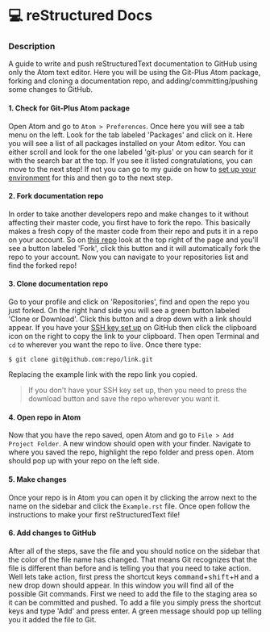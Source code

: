 # :computer: reStructured Docs

### Description
A guide to write and push reStructuredText documentation to GitHub using only the Atom text editor. Here you will be using the Git-Plus Atom package, forking and cloning a documentation repo, and adding/committing/pushing some changes to GitHub.

#### 1. Check for Git-Plus Atom package
Open Atom and go to `Atom > Preferences`.  Once here you will see a tab menu on the left.  Look for the tab labeled 'Packages' and click on it.  Here you will see a list of all packages installed on your Atom editor.  You can either scroll and look for the one labeled 'git-plus' or you can search for it with the search bar at the top.  If you see it listed congratulations, you can move to the next step!  If not you can go to my guide on how to [set up your environment](https://github.com/JediKev/reStructured-docs-setup) for this and then go to the next step.

#### 2. Fork documentation repo
In order to take another developers repo and make changes to it without affecting their master code, you first have to fork the repo.  This basically makes a fresh copy of the master code from their repo and puts it in a repo on your account. So on [this repo](https://github.com/JediKev/reStructured-docs) look at the top right of the page and you'll see a button labeled 'Fork', click this button and it will automatically fork the repo to your account.  Now you can navigate to your repositories list and find the forked repo!

#### 3. Clone documentation repo
Go to your profile and click on 'Repositories', find and open the repo you just forked.  On the right hand side you will see a green button labeled 'Clone or Download'.  Click this button and a drop down with a link should appear.  If you have your [SSH key set up](https://help.github.com/articles/adding-a-new-ssh-key-to-your-github-account/) on GitHub then click the clipboard icon on the right to copy the link to your clipboard.  Then open Terminal and `cd` to wherever you want the repo to live.  Once there type:
```
$ git clone git@github.com:repo/link.git
```
Replacing the example link with the repo link you copied.
>If you don't have your SSH key set up, then you need to press the download button and save the repo wherever you want it.

#### 4. Open repo in Atom
Now that you have the repo saved, open Atom and go to `File > Add Project Folder`.  A new window should open with your finder.  Navigate to where you saved the repo, highlight the repo folder and press open.  Atom should pop up with your repo on the left side.

#### 5. Make changes
Once your repo is in Atom you can open it by clicking the arrow next to the name on the sidebar and click the `Example.rst` file.  Once open follow the instructions to make your first reStructuredText file!

#### 6. Add changes to GitHub
After all of the steps, save the file and you should notice on the sidebar that the color of the file name has changed.  That means Git recognizes that the file is different than before and is telling you that you need to take action.  Well lets take action, first press the shortcut keys <kbd>command</kbd>+<kbd>shift</kbd>+<kbd>H</kbd> and a new drop down should appear.  In this window you will find all of the possible Git commands.  First we need to add the file to the staging area so it can be committed and pushed.  To add a file you simply press the shortcut keys and type 'Add' and press enter.  A green message should pop up telling you it added the file to Git.
